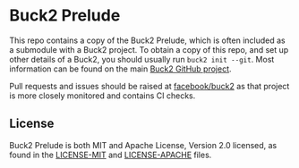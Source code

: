 # Buck2 Prelude

This repo contains a copy of the Buck2 Prelude, which is often included as a submodule with a Buck2 project.
To obtain a copy of this repo, and set up other details of a Buck2, you should usually run `buck2 init --git`.
Most information can be found on the main [Buck2 GitHub project](https://github.com/facebook/buck2).

Pull requests and issues should be raised at [facebook/buck2](https://github.com/facebook/buck2) as that project
is more closely monitored and contains CI checks.

## License

Buck2 Prelude is both MIT and Apache License, Version 2.0 licensed, as found in the [LICENSE-MIT](LICENSE-MIT) and [LICENSE-APACHE](LICENSE-APACHE) files.
